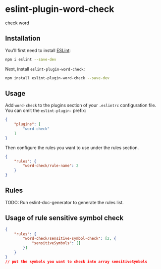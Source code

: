 # eslint-plugin-word-check

check word

## Installation

You'll first need to install [ESLint](https://eslint.org/):

```sh
npm i eslint --save-dev
```

Next, install `eslint-plugin-word-check`:

```sh
npm install eslint-plugin-word-check --save-dev
```

## Usage

Add `word-check` to the plugins section of your `.eslintrc` configuration file. You can omit the `eslint-plugin-` prefix:

```json
{
    "plugins": [
        "word-check"
    ]
}
```


Then configure the rules you want to use under the rules section.

```json
{
    "rules": {
        "word-check/rule-name": 2
    }
}
```

## Rules

<!-- begin auto-generated rules list -->
TODO: Run eslint-doc-generator to generate the rules list.
<!-- end auto-generated rules list -->

## Usage of rule sensitive symbol check

```json
{
    "rules": {
        "word-check/sensitive-symbol-check": [2, {
            "sensitiveSymbols": []
        }]
    }
}
// put the symbols you want to check into array sensitiveSymbols

```


